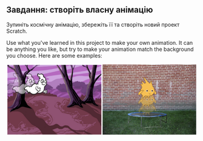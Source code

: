 ## Завдання: створіть власну анімацію

Зупиніть космічну анімацію, збережіть її та створіть новий проект Scratch.

Use what you've learned in this project to make your own animation. It can be anything you like, but try to make your animation match the background you choose. Here are some examples:

![знімок екрану](images/space-egs.png)